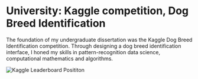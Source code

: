 # University: Kaggle competition, Dog Breed Identification

The foundation of my undergraduate dissertation was the Kaggle Dog Breed 
Identification competition. Through designing a dog breed identification 
interface, I honed my skills in pattern-recognition data science, 
computational mathematics and algorithms.

![Kaggle Leaderboard Posititon](http://cyborgapps.com/wp-content/uploads/2018/06/screenshot-from-2018-03-14-11-00-51.png)